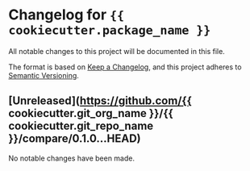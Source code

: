 # Changelog for `{{ cookiecutter.package_name }}`

All notable changes to this project will be documented in this file.

The format is based on [Keep a Changelog], and this project adheres to
[Semantic Versioning].

[Keep a Changelog]: https://keepachangelog.com/en/1.0.0/
[Semantic Versioning]: https://semver.org/


## [Unreleased](https://github.com/{{ cookiecutter.git_org_name }}/{{ cookiecutter.git_repo_name }}/compare/0.1.0...HEAD)

No notable changes have been made.
